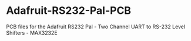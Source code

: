 # Adafruit-RS232-Pal-PCB
PCB files for the Adafruit RS232 Pal - Two Channel UART to RS-232 Level Shifters - MAX3232E
